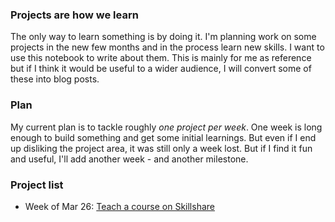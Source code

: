 ### Projects are how we learn

The only way to learn something is by doing it. I'm planning work on some projects in the new few months and in the process learn new skills. I want to use this notebook to write about them. This is mainly for me as reference but if I think it would be useful to a wider audience, I will convert some of these into blog posts.

### Plan

My current plan is to tackle roughly _one project per week_. One week is long enough to build something and get some initial learnings. But even if I end up disliking the project area, it was still only a week lost. But if I find it fun and useful, I'll add another week - and another milestone.

### Project list

- Week of Mar 26: [Teach a course on Skillshare](projects/skillshare.md)
